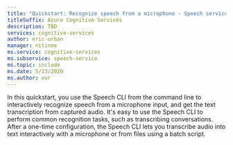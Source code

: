 ```yaml
---
title: "Quickstart: Recognize speech from a microphone - Speech service"
titleSuffix: Azure Cognitive Services
description: TBD
services: cognitive-services
author: eric-urban
manager: nitinme
ms.service: cognitive-services
ms.subservice: speech-service
ms.topic: include
ms.date: 5/13/2020
ms.author: eur
---
```


In this quickstart, you use the Speech CLI from the command line to interactively recognize speech from a microphone input, and get the text transcription from captured audio. It's easy to use the Speech CLI to perform common recognition tasks, such as transcribing conversations. After a one-time configuration, the Speech CLI lets you transcribe audio into text interactively with a microphone or from files using a batch script.
